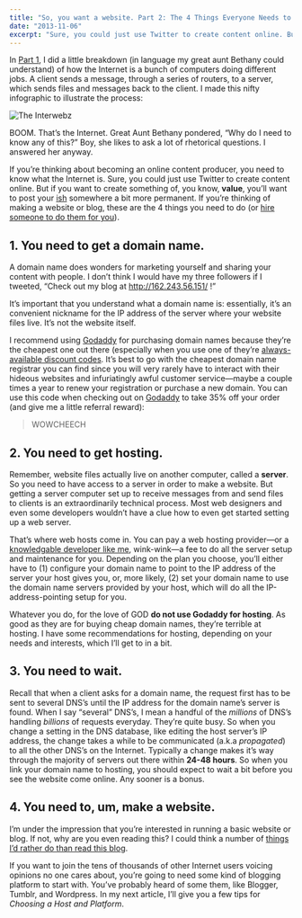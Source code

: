 ```yaml
---
title: "So, you want a website. Part 2: The 4 Things Everyone Needs to Do to Get a Website"
date: "2013-11-06"
excerpt: "Sure, you could just use Twitter to create content online. But if you want to create something of, you know, value, you’ll want to post your ish somewhere a bit more permanent. These are the 4 things you need to do to create a website or blog."
---
```


In <Link href="/blog/the-interwebz-1" passHref>[Part 1](/blog/the-interwebz-1)</Link>, I did a little breakdown (in language my great aunt Bethany could understand) of how the Internet is a bunch of computers doing different jobs. A client sends a message, through a series of routers, to a server, which sends files and messages back to the client. I made this nifty infographic to illustrate the process:

![The Interwebz][infographic]

BOOM. That’s the Internet. Great Aunt Bethany pondered, “Why do I need to know any of this?” Boy, she likes to ask a lot of rhetorical questions. I answered her anyway.

If you’re thinking about becoming an online content producer, you need to know what the Internet is. Sure, you could just use Twitter to create content online. But if you want to create something of, you know, **value**, you’ll want to post your [ish][ish] somewhere a bit more permanent. If you’re thinking of making a website or blog, these are the 4 things you need to do (or [hire someone to do them for you][hire-me]). 

## 1. You need to get a domain name.

A domain name does wonders for marketing yourself and sharing your content with people. I don’t think I would have my three followers if I tweeted, “Check out my blog at http://162.243.56.151/ !”

It’s important that you understand what a domain name is: essentially, it’s an convenient nickname for the IP address of the server where your website files live. It’s not the website itself.

I recommend using [Godaddy][godaddy] for purchasing domain names because they’re the cheapest one out there (especially when you use one of they’re [always-available discount codes](goaddy-coupon). It’s best to go with the cheapest domain name registrar you can find since you will very rarely have to interact with their hideous websites and infuriatingly awful customer service—maybe a couple times a year to renew your registration or purchase a new domain. You can use this code when checking out on [Godaddy][godaddy] to take 35% off your order (and give me a little referral reward):

> WOWCHEECH

## 2. You need to get hosting.

Remember, website files actually live on another computer, called a **server**. So you need to have access to a server in order to make a website. But getting a server computer set up to receive messages from and send files to clients is an extraordinarily technical process. Most web designers and even some developers wouldn’t have a clue how to even get started setting up a web server.

That’s where web hosts come in. You can pay a web hosting provider—or a [knowledgable developer like me][hire-me], wink-wink—a fee to do all the server setup and maintenance for you. Depending on the plan you choose, you’ll either have to (1) configure your domain name to point to the IP address of the server your host gives you, or, more likely, (2) set your domain name to use the domain name servers provided by your host, which will do all the IP-address-pointing setup for you.

Whatever you do, for the love of GOD **do not use Godaddy for hosting**. As good as they are for buying cheap domain names, they’re terrible at hosting. I have some recommendations for hosting, depending on your needs and interests, which I’ll get to in a bit.

## 3. You need to wait.

Recall that when a client asks for a domain name, the request first has to be sent to several DNS’s until the IP address for the domain name’s server is found. When I say “several” DNS’s, I mean a handful of the _millions_ of DNS’s handling _billions_ of requests everyday. They’re quite busy. So when you change a setting in the DNS database, like editing the host server’s IP address, the change takes a while to be communicated (a.k.a _propagated_) to all the other DNS’s on the Internet. Typically a change makes it’s way through the majority of servers out there within **24-48 hours**. So when you link your domain name to hosting, you should expect to wait a bit before you see the website come online. Any sooner is a bonus.

## 4. You need to, um, make a website.

I’m under the impression that you’re interested in running a basic website or blog. If not, why are you even reading this? I could think a number of [things I’d rather do than read this blog][things]. 

If you want to join the tens of thousands of other Internet users voicing opinions no one cares about, you’re going to need some kind of blogging platform to start with. You’ve probably heard of some them, like Blogger, Tumblr, and Wordpress. In my next article, I’ll give you a few tips for _Choosing a Host and Platform_.

[ish]: http://www.urbandictionary.com/define.php?term=ish

[part-1]: http://sumwritings.com/so-you-want-a-website-part-1-wtf-is-the-internet/

[infographic]: https://dl.dropbox.com/s/7rfhdjiebkumwwc/Interwebz.png

[godaddy]: https://www.godaddy.com/

[godaddy-coupon]: http://www.retailmenot.com/view/godaddy.com

[things]: http://thoughtcatalog.com/tedpillow/2012/11/30-horrendous-things-id-rather-do-than-eat-any-goddamn-mayo/

[hire-me]: http://ericcecchi.com/
